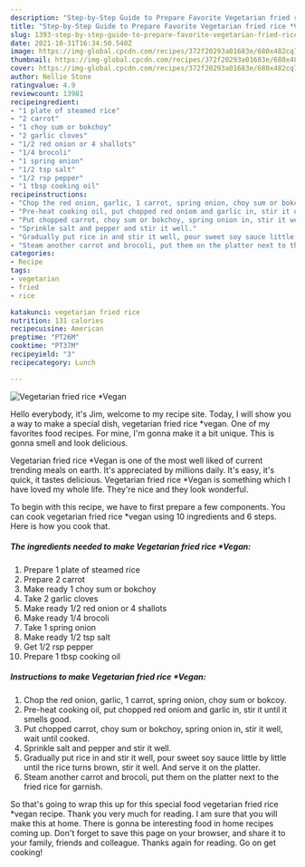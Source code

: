 ```yaml
---
description: "Step-by-Step Guide to Prepare Favorite Vegetarian fried rice *Vegan"
title: "Step-by-Step Guide to Prepare Favorite Vegetarian fried rice *Vegan"
slug: 1393-step-by-step-guide-to-prepare-favorite-vegetarian-fried-rice-vegan
date: 2021-10-31T16:34:50.540Z
image: https://img-global.cpcdn.com/recipes/372f20293a01683e/680x482cq70/vegetarian-fried-rice-vegan-recipe-main-photo.jpg
thumbnail: https://img-global.cpcdn.com/recipes/372f20293a01683e/680x482cq70/vegetarian-fried-rice-vegan-recipe-main-photo.jpg
cover: https://img-global.cpcdn.com/recipes/372f20293a01683e/680x482cq70/vegetarian-fried-rice-vegan-recipe-main-photo.jpg
author: Nellie Stone
ratingvalue: 4.9
reviewcount: 13981
recipeingredient:
- "1 plate of steamed rice"
- "2 carrot"
- "1 choy sum or bokchoy"
- "2 garlic cloves"
- "1/2 red onion or 4 shallots"
- "1/4 brocoli"
- "1 spring onion"
- "1/2 tsp salt"
- "1/2 rsp pepper"
- "1 tbsp cooking oil"
recipeinstructions:
- "Chop the red onion, garlic, 1 carrot, spring onion, choy sum or bokcoy."
- "Pre-heat cooking oil, put chopped red oniom and garlic in, stir it until it smells good."
- "Put chopped carrot, choy sum or bokchoy, spring onion in, stir it well, wait until cooked."
- "Sprinkle salt and pepper and stir it well."
- "Gradually put rice in and stir it well, pour sweet soy sauce little by little until the rice turns brown, stir it well. And serve it on the platter."
- "Steam another carrot and brocoli, put them on the platter next to the fried rice for garnish."
categories:
- Recipe
tags:
- vegetarian
- fried
- rice

katakunci: vegetarian fried rice 
nutrition: 131 calories
recipecuisine: American
preptime: "PT26M"
cooktime: "PT37M"
recipeyield: "3"
recipecategory: Lunch

---
```



![Vegetarian fried rice *Vegan](https://img-global.cpcdn.com/recipes/372f20293a01683e/680x482cq70/vegetarian-fried-rice-vegan-recipe-main-photo.jpg)

Hello everybody, it's Jim, welcome to my recipe site. Today, I will show you a way to make a special dish, vegetarian fried rice *vegan. One of my favorites food recipes. For mine, I'm gonna make it a bit unique. This is gonna smell and look delicious.

Vegetarian fried rice *Vegan is one of the most well liked of current trending meals on earth. It's appreciated by millions daily. It's easy, it's quick, it tastes delicious. Vegetarian fried rice *Vegan is something which I have loved my whole life. They're nice and they look wonderful.




To begin with this recipe, we have to first prepare a few components. You can cook vegetarian fried rice *vegan using 10 ingredients and 6 steps. Here is how you cook that.

<!--inarticleads1-->

##### The ingredients needed to make Vegetarian fried rice *Vegan:

1. Prepare 1 plate of steamed rice
1. Prepare 2 carrot
1. Make ready 1 choy sum or bokchoy
1. Take 2 garlic cloves
1. Make ready 1/2 red onion or 4 shallots
1. Make ready 1/4 brocoli
1. Take 1 spring onion
1. Make ready 1/2 tsp salt
1. Get 1/2 rsp pepper
1. Prepare 1 tbsp cooking oil




<!--inarticleads2-->

##### Instructions to make Vegetarian fried rice *Vegan:

1. Chop the red onion, garlic, 1 carrot, spring onion, choy sum or bokcoy.
1. Pre-heat cooking oil, put chopped red oniom and garlic in, stir it until it smells good.
1. Put chopped carrot, choy sum or bokchoy, spring onion in, stir it well, wait until cooked.
1. Sprinkle salt and pepper and stir it well.
1. Gradually put rice in and stir it well, pour sweet soy sauce little by little until the rice turns brown, stir it well. And serve it on the platter.
1. Steam another carrot and brocoli, put them on the platter next to the fried rice for garnish.




So that's going to wrap this up for this special food vegetarian fried rice *vegan recipe. Thank you very much for reading. I am sure that you will make this at home. There is gonna be interesting food in home recipes coming up. Don't forget to save this page on your browser, and share it to your family, friends and colleague. Thanks again for reading. Go on get cooking!
